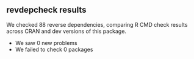 ## revdepcheck results

We checked 88 reverse dependencies, comparing R CMD check results across CRAN and dev versions of this package.

 * We saw 0 new problems
 * We failed to check 0 packages

